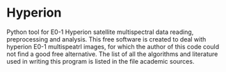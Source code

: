 # Hyperion
Python tool for E0-1 Hyperion satellite multispectral data reading, preprocessing and analysis. This free software is created to deal with hyperion E0-1 multispeatrl images, for which the author of this code could not find a good free alternative.
The list of all the algorithms and literature used in writing this program is listed in the file academic sources.

